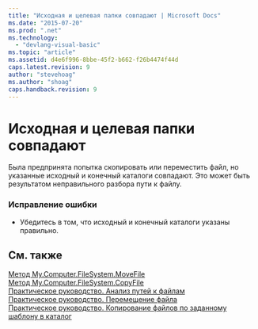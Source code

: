 ```yaml
---
title: "Исходная и целевая папки совпадают | Microsoft Docs"
ms.date: "2015-07-20"
ms.prod: ".net"
ms.technology: 
  - "devlang-visual-basic"
ms.topic: "article"
ms.assetid: d4e6f996-8bbe-45f2-b662-f26b4474f44d
caps.latest.revision: 9
author: "stevehoag"
ms.author: "shoag"
caps.handback.revision: 9
---
```

# Исходная и целевая папки совпадают
Была предпринята попытка скопировать или переместить файл, но указанные исходный и конечный каталоги совпадают. Это может быть результатом неправильного разбора пути к файлу.  
  
### Исправление ошибки  
  
-   Убедитесь в том, что исходный и конечный каталоги указаны правильно.  
  
## См. также  
 [Метод My.Computer.FileSystem.MoveFile](http://msdn.microsoft.com/ru-ru/f13ecad9-b95f-4923-9f05-c061a1617756)   
 [Метод My.Computer.FileSystem.CopyFile](http://msdn.microsoft.com/ru-ru/a3728536-7ad8-4279-8a07-dd4776d3b33c)   
 [Практическое руководство. Анализ путей к файлам](../../visual-basic/developing-apps/programming/drives-directories-files/how-to-parse-file-paths.md)   
 [Практическое руководство. Перемещение файла](../../visual-basic/developing-apps/programming/drives-directories-files/how-to-move-a-file.md)   
 [Практическое руководство. Копирование файлов по заданному шаблону в каталог](../../visual-basic/developing-apps/programming/drives-directories-files/how-to-copy-files-with-a-specific-pattern-to-a-directory.md)